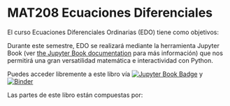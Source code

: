 # MAT208 Ecuaciones Diferenciales

El curso Ecuaciones Diferenciales Ordinarias (EDO) tiene como objetivos:

Durante este semestre, EDO se realizará mediante la herramienta Jupyter Book (ver [the Jupyter Book documentation](https://jupyterbook.org) para más información) que nos permitirá una gran versatilidad matemática e interactividad con Python.

Puedes acceder libremente a este libro vía [![Jupyter Book Badge](https://jupyterbook.org/badge.svg)](https://github.com/DenisOsses/CursoEdo) y [![Binder](https://mybinder.org/badge_logo.svg)](https://mybinder.org/v2/gh/DenisOsses/CursoEdo/HEAD)

Las partes de este libro están compuestas por:

```{tableofcontents}
```
